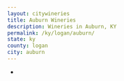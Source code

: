 ```yaml
---
layout: citywineries
title: Auburn Wineries
description: Wineries in Auburn, KY
permalink: /ky/logan/auburn/
state: ky
county: logan
city: auburn
---
```

-
